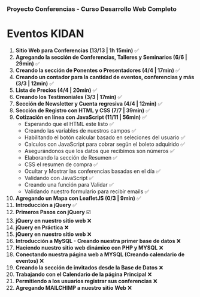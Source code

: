 ### Proyecto Conferencias -  Curso Desarrollo Web Completo

# Eventos KIDAN

1. **Sitio Web para Conferencias (13/13 | 1h 15min)** :white_check_mark:
1. **Agregando la sección de Conferencias, Talleres y Seminarios (6/6 | 29min)** :white_check_mark:
1. **Creando la sección de Ponentes o Presentadores (4/4 | 17min)** :white_check_mark:
1. **Creando un contador para la cantidad de eventos, conferencias y más (3/3 | 12min)** :white_check_mark:
1. **Lista de Precios (4/4 | 20min)** :white_check_mark:
1. **Creando los Testimoniales (3/3 | 17min)** :white_check_mark:
1. **Sección de Newsletter y Cuenta regresiva (4/4 | 12min)** :white_check_mark:
1. **Sección de Registro con HTML y CSS (7/7 | 39min)** :white_check_mark:
1. **Cotización en línea con JavaScript (11/11 | 56min)** :white_check_mark:
	-  Esperando que el HTML este listo :white_check_mark:
	-  Creando las variables de nuestros campos :white_check_mark:
	-  Habilitando el botón calcular basado en seleciones del usuario :white_check_mark:
	-  Calculos con JavaScript para cobrar según el boleto adquirido :white_check_mark:
	-  Asegurándonos que los datos que recibimos son números :white_check_mark:
	-  Elaborando la sección de Resumen :white_check_mark:
	-  CSS el resumen de compra :white_check_mark:
	-  Ocultar y Mostrar las conferencias basadas en el día :white_check_mark:
	-  Validando con JavaScript :white_check_mark:
	-  Creando una función para Validar :white_check_mark:
	-  Validando nuestro formulario para recibir emails :white_check_mark:
1. **Agregando un Mapa con LeafletJS (0/3 | 9min)** :white_check_mark:
1. **Introducción a jQuery** :white_check_mark:
1. **Primeros Pasos con jQuery** :ballot_box_with_check:
1. **jQuery en nuestro sitio web** :x:
1. **jQuery en Práctica** :x:
1. **jQuery en nuestro sitio web** :x:
1. **Introducción a MySQL - Creando nuestra primer base de datos** :x:
1. **Haciendo nuestro sitio web dinámico con PHP y MYSQL** :x:
1. **Conectando nuestra página web a MYSQL (Creando calendario de eventos)** :x:
1. **Creando la sección de invitados desde la Base de Datos** :x:
1.  **Trabajando con el Calendario de la página Principal** :x:
1. **Permitiendo a los usuarios registrar sus conferencias** :x:
1.  **Agregando MAILCHIMP a nuestro sitio Web** :x:

